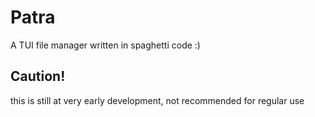 # Patra
A TUI file manager written in spaghetti code :)


## Caution!
this is still at very early development, not recommended for regular use 
